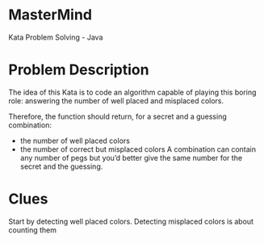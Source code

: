 # MasterMind
Kata Problem Solving - Java

# Problem Description
The idea of this Kata is to code an algorithm capable of playing this boring role: answering the number of well placed and misplaced colors.

Therefore, the function should return, for a secret and a guessing combination:
- the number of well placed colors
- the number of correct but misplaced colors
A combination can contain any number of pegs but you’d better give the same number for the secret and the guessing.

# Clues
Start by detecting well placed colors.
Detecting misplaced colors is about counting them
